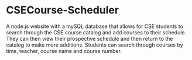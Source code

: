 # CSECourse-Scheduler

A node.js website with a mySQL database that allows for CSE students to search through the CSE course catalog and add courses to their schedule. They can then view their prospective schedule and then return to the catalog to make more additions. Students can search through courses by time, teacher, course name and course number.
